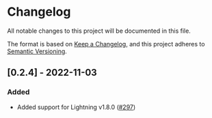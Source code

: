 # Changelog
All notable changes to this project will be documented in this file.

The format is based on [Keep a Changelog](https://keepachangelog.com/en/1.0.0/),
and this project adheres to [Semantic Versioning](https://semver.org/spec/v2.0.0.html).

## [0.2.4] - 2022-11-03

### Added

- Added support for Lightning v1.8.0 ([#297](https://github.com/Lightning-AI/lightning-transformers/pull/297))
